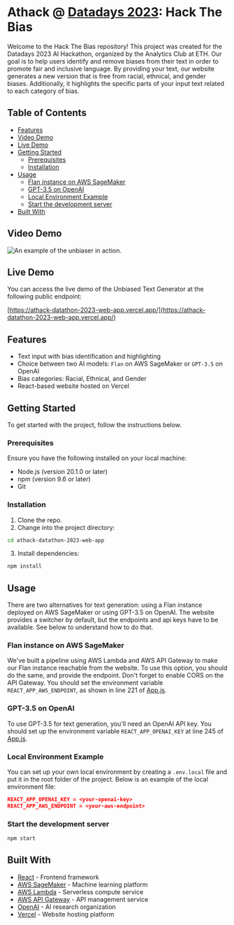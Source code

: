 # Athack @ [Datadays 2023](https://www.datadays.ch/): Hack The Bias

Welcome to the Hack The Bias repository! This project was created for the Datadays 2023 AI Hackathon, organized by the Analytics Club at ETH. Our goal is to help users identify and remove biases from their text in order to promote fair and inclusive language. By providing your text, our website generates a new version that is free from racial, ethnical, and gender biases. Additionally, it highlights the specific parts of your input text related to each category of bias.

## Table of Contents
- [Features](#features)
- [Video Demo](#video-demo)
- [Live Demo](#live-demo)
- [Getting Started](#getting-started)
  - [Prerequisites](#prerequisites)
  - [Installation](#installation)
- [Usage](#usage)
  - [Flan instance on AWS SageMaker](#flan-instance-on-aws-sagemaker)
  - [GPT-3.5 on OpenAI](#gpt-35-on-openai)
  - [Local Environment Example](#local-environment-example)
  - [Start the development server](#start-the-development-server)
- [Built With](#built-with)

## Video Demo

![An example of the unbiaser in action.](/assets/sample-unbiaser.gif)

## Live Demo

You can access the live demo of the Unbiased Text Generator at the following public endpoint:

[https://athack-datathon-2023-web-app.vercel.app/](https://athack-datathon-2023-web-app.vercel.app/)

## Features

- Text input with bias identification and highlighting
- Choice between two AI models: `Flan` on AWS SageMaker or `GPT-3.5` on OpenAI
- Bias categories: Racial, Ethnical, and Gender
- React-based website hosted on Vercel

## Getting Started

To get started with the project, follow the instructions below.

### Prerequisites

Ensure you have the following installed on your local machine:

- Node.js (version 20.1.0 or later)
- npm (version 9.6 or later)
- Git

### Installation

1. Clone the repo.
2. Change into the project directory:

```bash
cd athack-datathon-2023-web-app
```

3. Install dependencies:
```bash
npm install
```


## Usage

There are two alternatives for text generation: using a Flan instance deployed on AWS SageMaker or using GPT-3.5 on OpenAI. The website provides a switcher by default, but the endpoints and api keys have to be available. See below to understand how to do that.

### Flan instance on AWS SageMaker

We've built a pipeline using AWS Lambda and AWS API Gateway to make our Flan instance reachable from the website. To use this option, you should do the same, and provide the endpoint. Don't forget to enable CORS on the API Gateway. You should set the environment variable `REACT_APP_AWS_ENDPOINT`, as shown in line 221 of [App.js](/src/App.js).

### GPT-3.5 on OpenAI

To use GPT-3.5 for text generation, you'll need an OpenAI API key. You should set up the environment variable `REACT_APP_OPENAI_KEY` at line 245 of [App.js](/src/App.js).

### Local Environment Example

You can set up your own local environment by creating a `.env.local` file and put it in the root folder of the project. Below is an example of the local environment file:

```json
REACT_APP_OPENAI_KEY = <your-openai-key>
REACT_APP_AWS_ENDPOINT = <your-aws-endpoint>
```

### Start the development server

```bash
npm start
```


## Built With

- [React](https://reactjs.org/) - Frontend framework
- [AWS SageMaker](https://aws.amazon.com/sagemaker/) - Machine learning platform
- [AWS Lambda](https://aws.amazon.com/lambda/) - Serverless compute service
- [AWS API Gateway](https://aws.amazon.com/api-gateway/) - API management service
- [OpenAI](https://www.openai.com/) - AI research organization
- [Vercel](https://vercel.com/) - Website hosting platform
